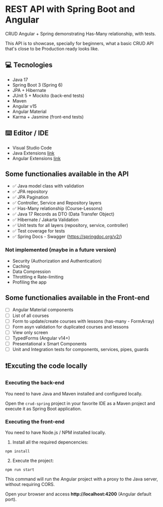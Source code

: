 # REST API with Spring Boot and Angular

CRUD Angular + Spring demonstrating Has-Many relationship, with tests.

This API is to showcase, specially for beginners, what a basic CRUD API that's close to be Production ready looks like.

## 💻 Tecnologies

- Java 17
- Spring Boot 3 (Spring 6)
- JPA + Hibernate
- JUnit 5 + Mockito (back-end tests)
- Maven
- Angular v15
- Angular Material
- Karma + Jasmine (front-end tests)

## ⌨️ Editor / IDE

- Visual Studio Code
- Java Extensions [link](https://marketplace.visualstudio.com/items?itemName=loiane.java-spring-extension-pack)
- Angular Extensions [link](https://marketplace.visualstudio.com/items?itemName=loiane.angular-extension-pack)

## Some functionalies available in the API

- ✅ Java model class with validation
- ✅ JPA repository
- ✅ JPA Pagination
- ✅ Controller, Service and Repository layers
- ✅ Has-Many relationship (Course-Lessons)
- ✅ Java 17 Records as DTO (Data Transfer Object)
- ✅ Hibernate / Jakarta Validation
- ✅ Unit tests for all layers (repository, service, controller)
- ✅ Test coverage for tests
- ✅ Spring Docs - Swagger (https://springdoc.org/v2/)

### Not implemented (maybe in a future version)
- Security (Authorization and Authentication)
- Caching
- Data Compression
- Throttling e Rate-limiting
- Profiling the app

## Some functionalies available in the Front-end

- [ ] Angular Material components
- [ ] List of all courses
- [ ] Form to update/create courses with lessons (has-many - FormArray)
- [ ] Form asyn validation for duplicated courses and lessons
- [ ] View only screen
- [ ] TypedForms (Angular v14+)
- [ ] Presentational x Smart Components
- [ ] Unit and Integration tests for components, services, pipes, guards

## ❗️Excuting the code locally

### Executing the back-end

You need to have Java and Maven installed and configured locally.

Open the `crud-spring` project in your favorite IDE as a Maven project and execute it as Spring Boot application.

### Executing the front-end

You need to have Node.js / NPM installed locally.

1) Install all the required depencencies:

```
npm install
```

2) Execute the project:

```
npm run start
```

This command will run the Angular project with a proxy to the Java server, without requiring CORS.

Open your browser and access **http://localhost:4200** (Angular default port).
